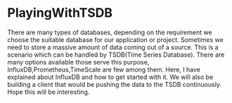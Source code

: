 # PlayingWithTSDB
There are many types of databases, depending on the requirement we choose the suitable database for our application or project.
Sometimes we need to store a massive amount of data coming out of a source. This is a scenario which can be handled by TSDB(Time Series Database). 
There are many options available those serve this purpose, InfluxDB,Prometheus,TimeScale are few among them. Here, I have explained about InfluxDB and how to get started with it.
We will also be building a client that would be pushing the data to the TSDB continuously.
Hope this will be interesting.
